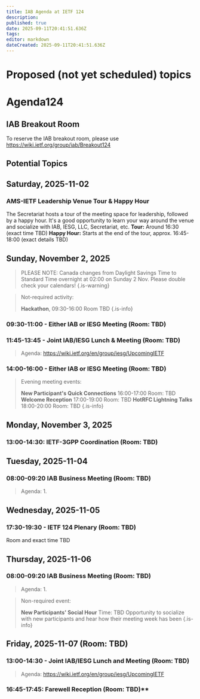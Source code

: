 ```yaml
---
title: IAB Agenda at IETF 124
description: 
published: true
date: 2025-09-11T20:41:51.636Z
tags: 
editor: markdown
dateCreated: 2025-09-11T20:41:51.636Z
---
```


# Proposed (not yet scheduled) topics


# Agenda124

## IAB Breakout Room

To reserve the IAB breakout room, please use https://wiki.ietf.org/group/iab/Breakout124
 

## Potential Topics





## Saturday, 2025-11-02

### AMS-IETF Leadership Venue Tour & Happy Hour
The Secretariat hosts a tour of the meeting space for leadership, followed by a happy hour. It's a good opportunity to learn your way around the venue and socialize with IAB, IESG, LLC, Secretariat, etc.
**Tour:** Around 16:30 (exact time TBD)
**Happy Hour:** Starts at the end of the tour, approx. 16:45-18:00 (exact details TBD)


## Sunday, November 2, 2025

> PLEASE NOTE: Canada changes from Daylight Savings Time to Standard Time overnight at 02:00 on Sunday 2 Nov. Please double check your calendars!
{.is-warning}


> Not-required activity:
> 
>   **Hackathon**, 09:30-16:00
>     Room TBD
{.is-info}


### 09:30-11:00 - Either IAB or IESG Meeting (Room: TBD)

### 11:45-13:45 - Joint IAB/IESG Lunch & Meeting (Room: TBD)

> Agenda: https://wiki.ietf.org/en/group/iesg/UpcomingIETF

### 14:00-16:00 - Either IAB or IESG Meeting (Room: TBD)


> Evening meeting events:
> 
> **New Participant's Quick Connections** 16:00-17:00
>   Room: TBD
> **Welcome Reception** 17:00-19:00
>   Room: TBD
> **HotRFC Lightning Talks** 18:00-20:00
>   Room: TBD
{.is-info}




## Monday, November 3, 2025

### 13:00-14:30: IETF-3GPP Coordination (Room: TBD)
 
## Tuesday, 2025-11-04

### 08:00-09:20 IAB Business Meeting (Room: TBD)


> Agenda:
> 1. 

  
## Wednesday, 2025-11-05



### 17:30-19:30 - IETF 124 Plenary (Room: TBD)
Room and exact time TBD


## Thursday, 2025-11-06

### 08:00-09:20 IAB Business Meeting (Room: TBD)

> Agenda:
> 1. 


> Non-required event:
> 
> **New Participants' Social Hour** Time: TBD
> Opportunity to socialize with new participants and hear how their meeting week has been
{.is-info}


## Friday, 2025-11-07 (Room: TBD)

### 13:00-14:30 - Joint IAB/IESG Lunch and Meeting (Room: TBD)

> Agenda: https://wiki.ietf.org/en/group/iesg/UpcomingIETF


### 16:45-17:45: Farewell Reception (Room: TBD)**



